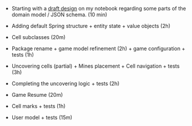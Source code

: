 - Starting with a [draft design](https://github.com/danilo-ambrosio/minesweeper/blob/master/assets/%5Bdraft%5Dinitial-model.jpg) on my notebook regarding some parts of the domain model / JSON schema. (10 min)

- Adding default Spring structure + entity state + value objects (2h)

- Cell subclasses (20m)

- Package rename + game model refinement (2h) + game configuration + tests (1h)

- Uncovering cells (partial) + Mines placement + Cell navigation + tests (3h) 

- Completing the uncovering logic + tests (2h)

- Game Resume (20m)

- Cell marks + tests (1h)

- User model + tests (15m)